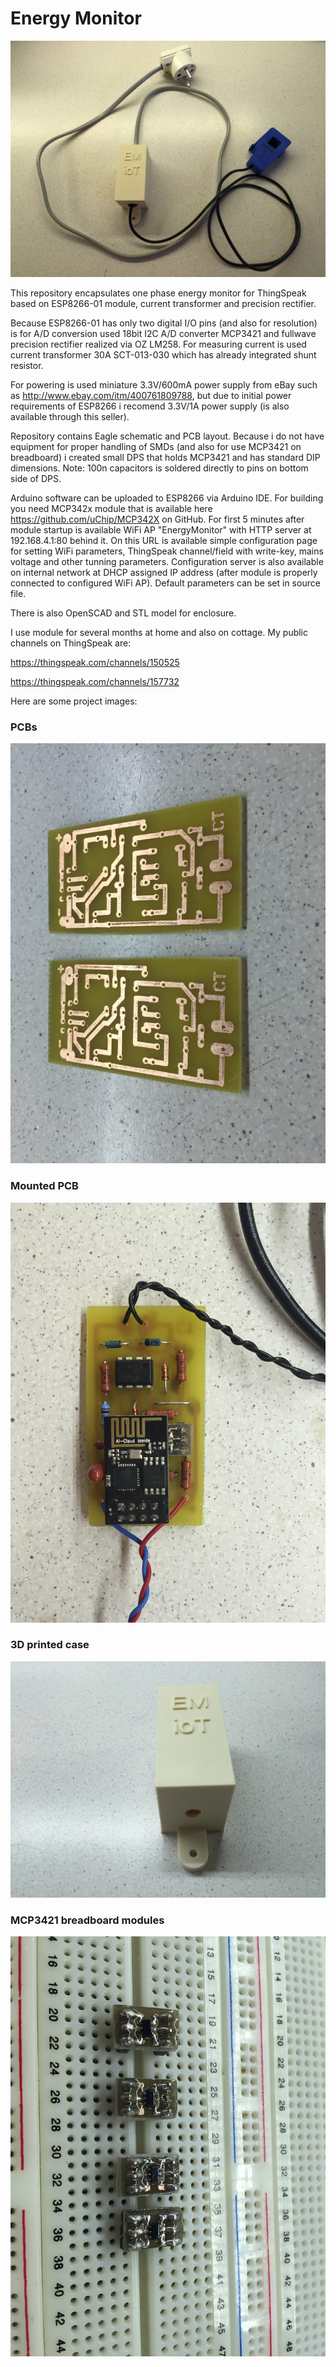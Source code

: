 # Energy Monitor

![Alt completed](/images/2016-09-05%2017.05.03.jpg?raw=true)

This repository encapsulates one phase energy monitor for ThingSpeak based on ESP8266-01 module, current transformer and precision rectifier.

Because ESP8266-01 has only two digital I/O pins (and also for resolution) is for A/D conversion used 18bit I2C A/D converter MCP3421 and fullwave precision rectifier realized via OZ LM258. For measuring current is used current transformer 30A SCT-013-030 which has already integrated shunt resistor.

For powering is used miniature 3.3V/600mA power supply from eBay such as http://www.ebay.com/itm/400761809788, but due to initial power requirements of ESP8266 i recomend 3.3V/1A power supply (is also available through this seller).

Repository contains Eagle schematic and PCB layout. Because i do not have equipment for proper handling of SMDs (and also for use MCP3421 on breadboard) i created small DPS that holds MCP3421 and has standard DIP dimensions. Note: 100n capacitors is soldered directly to pins on bottom side of DPS.

Arduino software can be uploaded to ESP8266 via Arduino IDE. For building you need MCP342x module that is available here https://github.com/uChip/MCP342X on GitHub. For first 5 minutes after module startup is available WiFi AP "EnergyMonitor" with HTTP server at 192.168.4.1:80 behind it. On this URL is available simple configuration page for setting WiFi parameters, ThingSpeak channel/field with write-key, mains voltage and other tunning parameters. Configuration server is also available on internal network at DHCP assigned IP address (after module is properly connected to configured WiFi AP). Default parameters can be set in source file.

There is also OpenSCAD and STL model for enclosure.

I use module for several months at home and also on cottage. My public channels on ThingSpeak are:

https://thingspeak.com/channels/150525

https://thingspeak.com/channels/157732

Here are some project images:

### PCBs
![Alt pcbs](/images/2016-09-01%2017.50.18.jpg?raw=true)
### Mounted PCB
![Alt pcbs](/images/2016-09-02%2022.31.33.jpg?raw=true)
### 3D printed case
![Alt pcbs](/images/2016-09-04%2022.42.33.jpg?raw=true)
### MCP3421 breadboard modules
![Alt pcbs](/images/2016-08-24%2019.21.16.jpg?raw=true)
